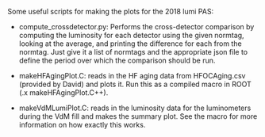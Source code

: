 Some useful scripts for making the plots for the 2018 lumi PAS:

* compute_crossdetector.py: Performs the cross-detector comparison by computing the luminosity for each detector using the given normtag, looking at the average, and printing the difference for each from the normtag. Just give it a list of normtags and the appropriate json file to define the period over which the comparison should be run.

* makeHFAgingPlot.C: reads in the HF aging data from HFOCAging.csv (provided by David) and plots it. Run this as a compiled macro in ROOT (.x makeHFAgingPlot.C++).

* makeVdMLumiPlot.C: reads in the luminosity data for the luminometers during the VdM fill and makes the summary plot. See the macro for more information on how exactly this works.
